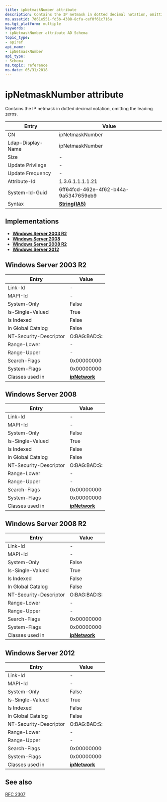 ```yaml
---
title: ipNetmaskNumber attribute
description: Contains the IP netmask in dotted decimal notation, omitting the leading zeros.
ms.assetid: 7d61e551-fd5b-4388-8cfa-cef0f61c716a
ms.tgt_platform: multiple
keywords:
- ipNetmaskNumber attribute AD Schema
topic_type:
- apiref
api_name:
- ipNetmaskNumber
api_type:
- Schema
ms.topic: reference
ms.date: 05/31/2018
---
```


# ipNetmaskNumber attribute

Contains the IP netmask in dotted decimal notation, omitting the leading zeros.



| Entry | Value |
|-------------------|--------------------------------------|
| CN                | ipNetmaskNumber                      |
| Ldap-Display-Name | ipNetmaskNumber                      |
| Size              | \-                                   |
| Update Privilege  | \-                                   |
| Update Frequency  | \-                                   |
| Attribute-Id      | 1.3.6.1.1.1.1.21                     |
| System-Id-Guid    | 6ff64fcd-462e-4f62-b44a-9a5347659eb9 |
| Syntax            | [**String(IA5)**](s-string-ia5.md)  |



## Implementations

-   [**Windows Server 2003 R2**](#windows-server-2003-r2)
-   [**Windows Server 2008**](#windows-server-2008)
-   [**Windows Server 2008 R2**](#windows-server-2008-r2)
-   [**Windows Server 2012**](#windows-server-2012)

## Windows Server 2003 R2



| Entry | Value |
|------------------------|---------------------------------------------|
| Link-Id                | \-                                          |
| MAPI-Id                | \-                                          |
| System-Only            | False                                       |
| Is-Single-Valued       | True                                        |
| Is Indexed             | False                                       |
| In Global Catalog      | False                                       |
| NT-Security-Descriptor | O:BAG:BAD:S:                                |
| Range-Lower            | \-                                          |
| Range-Upper            | \-                                          |
| Search-Flags           | 0x00000000                                  |
| System-Flags           | 0x00000000                                  |
| Classes used in        | [**ipNetwork**](c-ipnetwork.md)<br/> |



## Windows Server 2008



| Entry | Value |
|------------------------|---------------------------------------------|
| Link-Id                | \-                                          |
| MAPI-Id                | \-                                          |
| System-Only            | False                                       |
| Is-Single-Valued       | True                                        |
| Is Indexed             | False                                       |
| In Global Catalog      | False                                       |
| NT-Security-Descriptor | O:BAG:BAD:S:                                |
| Range-Lower            | \-                                          |
| Range-Upper            | \-                                          |
| Search-Flags           | 0x00000000                                  |
| System-Flags           | 0x00000000                                  |
| Classes used in        | [**ipNetwork**](c-ipnetwork.md)<br/> |



## Windows Server 2008 R2



| Entry | Value |
|------------------------|---------------------------------------------|
| Link-Id                | \-                                          |
| MAPI-Id                | \-                                          |
| System-Only            | False                                       |
| Is-Single-Valued       | True                                        |
| Is Indexed             | False                                       |
| In Global Catalog      | False                                       |
| NT-Security-Descriptor | O:BAG:BAD:S:                                |
| Range-Lower            | \-                                          |
| Range-Upper            | \-                                          |
| Search-Flags           | 0x00000000                                  |
| System-Flags           | 0x00000000                                  |
| Classes used in        | [**ipNetwork**](c-ipnetwork.md)<br/> |



## Windows Server 2012



| Entry | Value |
|------------------------|---------------------------------------------|
| Link-Id                | \-                                          |
| MAPI-Id                | \-                                          |
| System-Only            | False                                       |
| Is-Single-Valued       | True                                        |
| Is Indexed             | False                                       |
| In Global Catalog      | False                                       |
| NT-Security-Descriptor | O:BAG:BAD:S:                                |
| Range-Lower            | \-                                          |
| Range-Upper            | \-                                          |
| Search-Flags           | 0x00000000                                  |
| System-Flags           | 0x00000000                                  |
| Classes used in        | [**ipNetwork**](c-ipnetwork.md)<br/> |



## See also

<dl> <dt>

[RFC 2307](https://www.ietf.org/rfc/rfc2307.txt)
</dt> </dl>

 

 





